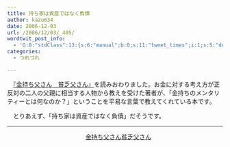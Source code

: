```yaml
---
title: 持ち家は資産ではなく負債
author: kazu634
date: 2006-12-03
url: /2006/12/03/_405/
wordtwit_post_info:
  - 'O:8:"stdClass":13:{s:6:"manual";b:0;s:11:"tweet_times";i:1;s:5:"delay";i:0;s:7:"enabled";i:1;s:10:"separation";s:2:"60";s:7:"version";s:3:"3.7";s:14:"tweet_template";b:0;s:6:"status";i:2;s:6:"result";a:0:{}s:13:"tweet_counter";i:2;s:13:"tweet_log_ids";a:1:{i:0;i:2669;}s:9:"hash_tags";a:0:{}s:8:"accounts";a:1:{i:0;s:7:"kazu634";}}'
categories:
  - つれづれ

---
```

<div class="section">
<p>
    　<a href="https://www.amazon.co.jp/exec/obidos/ASIN/4480863303/goodpic-22/" onclick="__gaTracker('send', 'event', 'outbound-article', 'https://www.amazon.co.jp/exec/obidos/ASIN/4480863303/goodpic-22/', '『金持ち父さん　貧乏父さん』');" target="_top">『金持ち父さん　貧乏父さん』</a>を読みおわりました。お金に対する考え方が正反対の二人の父親に相当する人物から教えを受けた著者が、「金持ちのメンタリティーとは何なのか？」ということを平易な言葉で教えてくれている本です。
</p>
  
<p>
    　とりあえず、「持ち家は資産ではなく負債」だそうです。
</p>
  
<hr />
  
<center>
    &#160;&#160; &#160;<a href="https://www.amazon.co.jp/exec/obidos/ASIN/4480863303/goodpic-22/" onclick="__gaTracker('send', 'event', 'outbound-article', 'https://www.amazon.co.jp/exec/obidos/ASIN/4480863303/goodpic-22/', '金持ち父さん貧乏父さん');" target="_top">金持ち父さん貧乏父さん</a><br />
</center>
</div>
